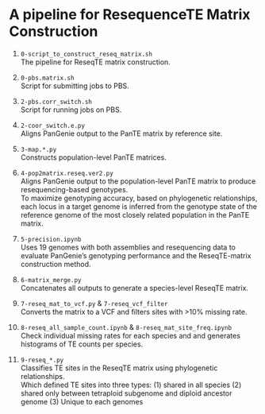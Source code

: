 # A pipeline for ResequenceTE Matrix Construction
1. `0-script_to_construct_reseq_matrix.sh` <br> The pipeline for ReseqTE matrix construction.
 
2. `0-pbs.matrix.sh` <br> Script for submitting jobs to PBS.
 
3. `2-pbs.corr_switch.sh` <br> Script for running jobs on PBS.

4. `2-coor_switch.e.py` <br> Aligns PanGenie output to the PanTE matrix by reference site.

5. `3-map.*.py` <br> Constructs population-level PanTE matrices.

6. `4-pop2matrix.reseq.ver2.py` <br> Aligns PanGenie output to the population-level PanTE matrix to produce resequencing-based genotypes. <br>
   To maximize genotyping accuracy, based on phylogenetic relationships, each locus in a target genome is inferred from the genotype state of the reference genome of the most closely related population in the PanTE matrix.

7. `5-precision.ipynb` <br> Uses 19 genomes with both assemblies and resequencing data to evaluate PanGenie’s genotyping performance and the ReseqTE-matrix construction method.

8. `6-matrix_merge.py` <br> Concatenates all outputs to generate a species-level ReseqTE matrix.

9. `7-reseq_mat_to_vcf.py` & `7-reseq_vcf_filter` <br> Converts the matrix to a VCF and filters sites with >10% missing rate.

10. `8-reseq_all_sample_count.ipynb` & `8-reseq_mat_site_freq.ipynb` <br> Check individual missing rates for each species and and generates histograms of TE counts per species.

11. `9-reseq_*.py` <br> Classifies TE sites in the ReseqTE matrix using phylogenetic relationships. <br>
    Which defined TE sites into three types:
    (1) shared in all species
    (2) shared only between tetraploid subgenome and diploid ancestor genome
    (3) Unique to each genomes

